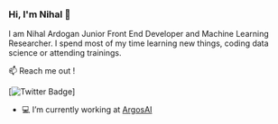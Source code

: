 ### Hi, I'm Nihal 👋
I am Nihal Ardogan Junior Front End Developer and Machine Learning Researcher. I spend most of my time learning new things, coding data science or attending trainings.

📫 Reach me out !

[![Twitter Badge](https://img.shields.io/badge/-@nihalino-1DA1F2?style=for-the-badge&logo=twitter&logoColor=white)]

<!--
**ArdoganNihal/ArdoganNihal** is a ✨ _special_ ✨ repository because its `README.md` (this file) appears on your GitHub profile.

-->

- 💻 I’m currently working at [ArgosAI](https://www.argosai.com)


